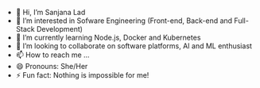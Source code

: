 - 👋 Hi, I’m Sanjana Lad
- 👀 I’m interested in Sofware Engineering (Front-end, Back-end and Full-Stack Development)
- 🌱 I’m currently learning Node.js, Docker and Kubernetes
- 💞️ I’m looking to collaborate on software platforms, AI and ML enthusiast
- 📫 How to reach me ...
- 😄 Pronouns: She/Her
- ⚡ Fun fact: Nothing is impossible for me!

<!---
sanjanalad99/sanjanalad99 is a ✨ special ✨ repository because its `README.md` (this file) appears on your GitHub profile.
You can click the Preview link to take a look at your changes.
--->
